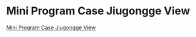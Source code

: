 # Mini Program Case Jiugongge View
[Mini Program Case Jiugongge View](https://aiwithcloud.com/2022/09/19/mini_program_case_jiugongge_view/)
